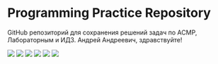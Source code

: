 ﻿# Programming Practice Repository

GitHub репозиторий для сохранения решений задач по ACMP, Лабораторным и ИДЗ. Андрей Андреевич, здравствуйте!

![](https://cultofthepartyparrot.com/parrots/hd/congaparrot.gif)
![](https://cultofthepartyparrot.com/parrots/hd/congaparrot.gif)
![](https://cultofthepartyparrot.com/parrots/hd/congaparrot.gif)
![](https://cultofthepartyparrot.com/parrots/hd/congaparrot.gif)
![](https://cultofthepartyparrot.com/parrots/hd/congaparrot.gif)
![](https://cultofthepartyparrot.com/parrots/hd/congaparrot.gif)
